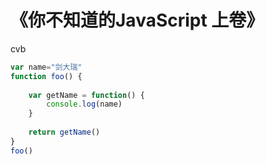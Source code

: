 # 《你不知道的JavaScript 上卷》
cvb
```js
var name="剑大瑞"
function foo() {
    
    var getName = function() {
        console.log(name)
    }
    
    return getName() 
}
foo()
```

